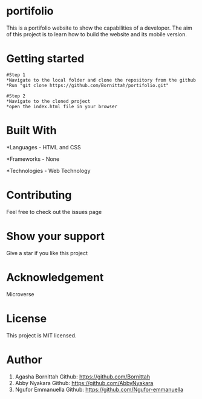 # portifolio
This is a portifolio website to show the capabilities of a developer. The aim of this project is to learn how to build the website and its mobile version.

# Getting started
    #Step 1
    *Navigate to the local folder and clone the repository from the github 
    *Run "git clone https://github.com/Bornittah/portifolio.git"

    #Step 2
    *Navigate to the cloned project
    *open the index.html file in your browser

# Built With
*Languages - HTML and CSS

*Frameworks - None

*Technologies - Web Technology

# Contributing
Feel free to check out the issues page

# Show your support
Give a star if you like this project
# Acknowledgement
 Microverse
# License
This project is MIT licensed.

# Author
1. Agasha Bornittah 
Github: https://github.com/Bornittah
2. Abby Nyakara
Github: https://github.com/AbbyNyakara
3. Ngufor Emmanuella
Github: https://github.com/Ngufor-emmanuella

